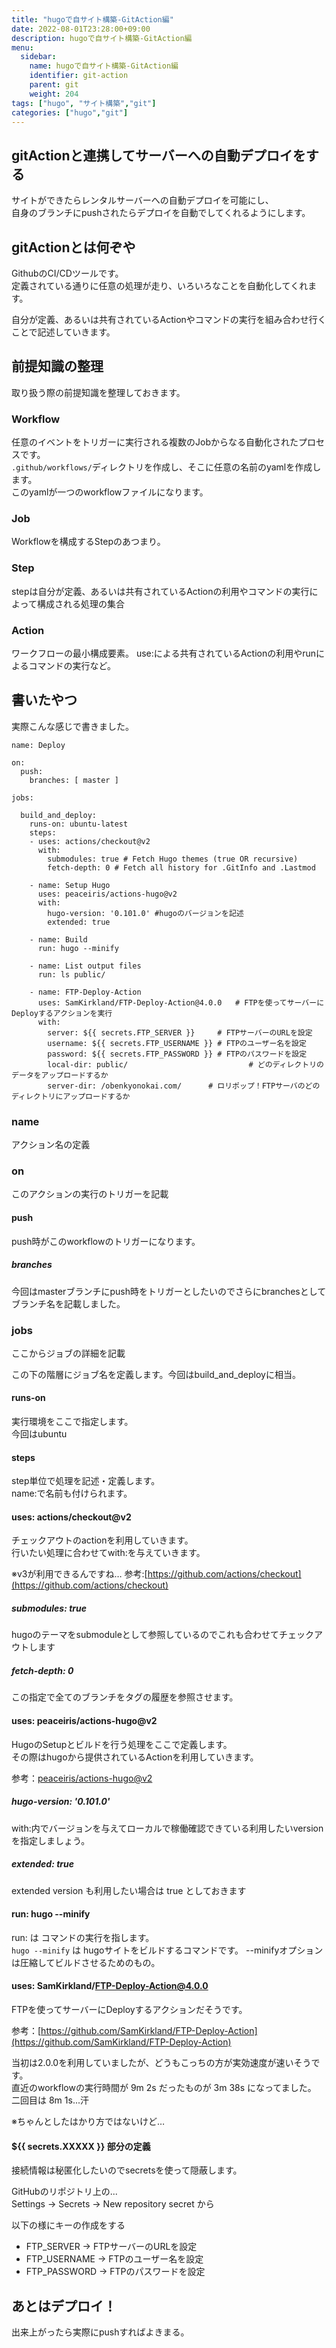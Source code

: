 ```yaml
---
title: "hugoで自サイト構築-GitAction編"
date: 2022-08-01T23:28:00+09:00
description: hugoで自サイト構築-GitAction編
menu:
  sidebar:
    name: hugoで自サイト構築-GitAction編
    identifier: git-action
    parent: git
    weight: 204
tags: ["hugo", "サイト構築","git"]
categories: ["hugo","git"]
---
```

  
## gitActionと連携してサーバーへの自動デプロイをする
サイトができたらレンタルサーバーへの自動デプロイを可能にし、  
自身のブランチにpushされたらデプロイを自動でしてくれるようにします。  
  
## gitActionとは何ぞや  
GithubのCI/CDツールです。  
定義されている通りに任意の処理が走り、いろいろなことを自動化してくれます。  

自分が定義、あるいは共有されているActionやコマンドの実行を組み合わせ行くことで記述していきます。  

## 前提知識の整理
取り扱う際の前提知識を整理しておきます。

### Workflow
任意のイベントをトリガーに実行される複数のJobからなる自動化されたプロセスです。  
`.github/workflows/`ディレクトリを作成し、そこに任意の名前のyamlを作成します。  
このyamlが一つのworkflowファイルになります。  

### Job
Workflowを構成するStepのあつまり。  

### Step
stepは自分が定義、あるいは共有されているActionの利用やコマンドの実行によって構成される処理の集合  

### Action
ワークフローの最小構成要素。
use:による共有されているActionの利用やrunによるコマンドの実行など。

## 書いたやつ  
実際こんな感じで書きました。  
  
```console
name: Deploy

on:
  push:
    branches: [ master ]

jobs:

  build_and_deploy:
    runs-on: ubuntu-latest
    steps:
    - uses: actions/checkout@v2
      with:
        submodules: true # Fetch Hugo themes (true OR recursive)
        fetch-depth: 0 # Fetch all history for .GitInfo and .Lastmod

    - name: Setup Hugo
      uses: peaceiris/actions-hugo@v2
      with:
        hugo-version: '0.101.0' #hugoのバージョンを記述
        extended: true

    - name: Build
      run: hugo --minify

    - name: List output files
      run: ls public/

    - name: FTP-Deploy-Action
      uses: SamKirkland/FTP-Deploy-Action@4.0.0   # FTPを使ってサーバーにDeployするアクションを実行
      with:                                        
        server: ${{ secrets.FTP_SERVER }}     # FTPサーバーのURLを設定
        username: ${{ secrets.FTP_USERNAME }} # FTPのユーザー名を設定
        password: ${{ secrets.FTP_PASSWORD }} # FTPのパスワードを設定
        local-dir: public/                           # どのディレクトリのデータをアップロードするか
        server-dir: /obenkyonokai.com/      # ロリポップ！FTPサーバのどのディレクトリにアップロードするか

```
  
### name
アクション名の定義  

### on
このアクションの実行のトリガーを記載

#### push
push時がこのworkflowのトリガーになります。   

##### branches
今回はmasterブランチにpush時をトリガーとしたいのでさらにbranchesとしてブランチ名を記載しました。  

### jobs
ここからジョブの詳細を記載  

この下の階層にジョブ名を定義します。今回はbuild_and_deployに相当。  

#### runs-on
実行環境をここで指定します。  
今回はubuntu  

#### steps
step単位で処理を記述・定義します。  
name:で名前も付けられます。  

#### uses: actions/checkout@v2
チェックアウトのactionを利用していきます。  
行いたい処理に合わせてwith:を与えていきます。  

※v3が利用できるんですね…
参考:[https://github.com/actions/checkout](https://github.com/actions/checkout)  

##### submodules: true
hugoのテーマをsubmoduleとして参照しているのでこれも合わせてチェックアウトします  

##### fetch-depth: 0
この指定で全てのブランチをタグの履歴を参照させます。  

#### uses: peaceiris/actions-hugo@v2
HugoのSetupとビルドを行う処理をここで定義します。  
その際はhugoから提供されているActionを利用していきます。

参考：[peaceiris/actions-hugo@v2](peaceiris/actions-hugo@v2)  
  
##### hugo-version: '0.101.0'
with:内でバージョンを与えてローカルで稼働確認できている利用したいversionを指定しましょう。  

##### extended: true
extended version も利用したい場合は true としておきます  

#### run: hugo --minify
run: は  コマンドの実行を指します。  
`hugo --minify` は hugoサイトをビルドするコマンドです。 --minifyオプションは圧縮してビルドさせるためのもの。  

#### uses: SamKirkland/FTP-Deploy-Action@4.0.0
FTPを使ってサーバーにDeployするアクションだそうです。

参考：[https://github.com/SamKirkland/FTP-Deploy-Action](https://github.com/SamKirkland/FTP-Deploy-Action)  

当初は2.0.0を利用していましたが、どうもこっちの方が実効速度が速いそうです。  
直近のworkflowの実行時間が 9m 2s だったものが 3m 38s になってました。  
二回目は 8m 1s...汗

※ちゃんとしたはかり方ではないけど…  

#### ${{ secrets.XXXXX }} 部分の定義
接続情報は秘匿化したいのでsecretsを使って隠蔽します。

GitHubのリポジトリ上の...  
Settings -> Secrets -> New repository secret から

以下の様にキーの作成をする
- FTP_SERVER -> FTPサーバーのURLを設定
- FTP_USERNAME -> FTPのユーザー名を設定
- FTP_PASSWORD -> FTPのパスワードを設定

## あとはデプロイ！
出来上がったら実際にpushすればよきまる。